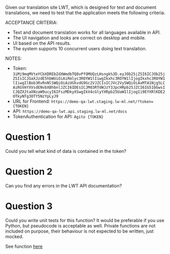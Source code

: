 Given our translation site LWT, which is designed for text and document translations, we need to test that the application meets the following criteria.

ACCEPTANCE CRITERIA:
- Text and document translation works for all languages available in API.
- The UI navigation and looks are correct on desktop and mobile.
- UI based on the API results.
- The system supports 10 concurrent users doing text translation.

NOTES:
- Token: `3iMj9mqMVteYCbXDREbZdXWmdbTQ8vPfOMUQzLHsngk%3D.eyJOb25jZSI6ICJOb25jZSIsICJGaXJzdE5hbWUiOiAiRmlyc3ROYW1lIiwgIkxhc3ROYW1lIjogIkxhc3ROYW1lIiwgIlBob3RvRnNlSWQiOiAiUGhvdG9Gc2VJZCIsICJVc2VySWQiOiAxMTA1Njg5LCAiRGVmYXVsdENvbXBhbnlJZCI6IDEsICJMd3RTdWJzY3JpcHRpb25JZCI6IG51bGwsICJQZXJtaXNzaW9ucyI6IFszMDkyXSwgIkV4cGlyYXRpb25UaW1lIjogIi9EYXRlKDE2OTkyNTg3OTY5NzYpLyJ9`
- URL for Frontend: `https://demo-qa-lwt.staging.lw-ml.net/?token={TOKEN}`
- API: `https://demo-qa-lwt.api.staging.lw-ml.net/docs`
- TokenAuthentication for API: `Agito {TOKEN}`

# Question 1
Could you tell what kind of data is contained in the token?

# Question 2
Can you find any errors in the LWT API documentation? 

# Question 3
Could you write unit tests for this function? It would be preferable if you use Python, but pseudocode is acceptable as well. Private functions are not included on purpose, their behaviour is not expected to be written, just mocked.

See function [here](function.py)
